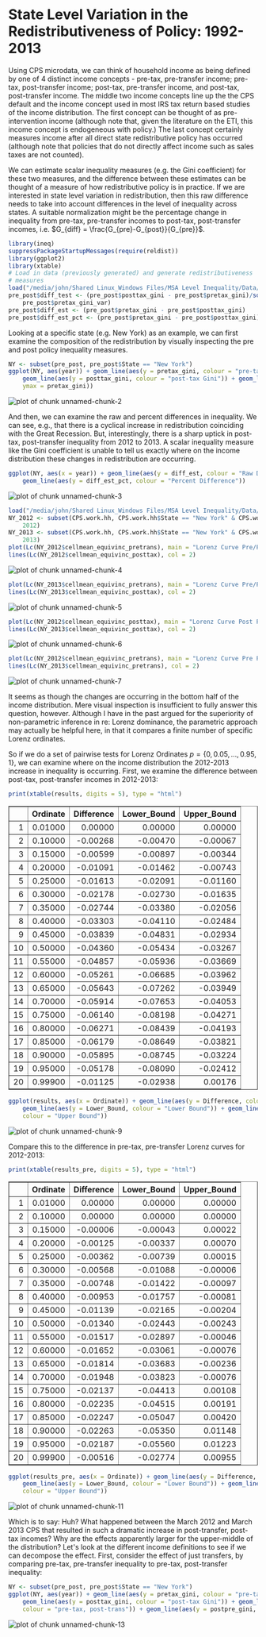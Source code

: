 State Level Variation in the Redistributiveness of Policy: 1992-2013
========================================================

Using CPS microdata, we can think of household income as being defined by one of 4 distinct income concepts - pre-tax, pre-transfer income; pre-tax, post-transfer income; post-tax, pre-transfer income, and post-tax, post-transfer income. The middle two income concepts line up the the CPS default and the income concept used in most IRS tax return based studies of the income distribution. The first concept can be thought of as pre-intervention income (although note that, given the literature on the ETI, this income concept is endogeneous with policy.) The last concept certainly measures income after all direct state redistributive policy has occurred (although note that policies that do not directly affect income such as sales taxes are not counted). 
  
We can estimate scalar inequality measures (e.g. the Gini coefficient) for these two measures, and the difference between these estimates can be thought of a measure of how redistributive policy is in practice. If we are interested in state level variation in redistribution, then this raw difference needs to take into account differences in the level of inequality across states. A suitable normalization might be the percentage change in inequality from pre-tax, pre-transfer incomes to post-tax, post-transfer incomes, i.e. $G_{diff} = \frac{G_{pre}-G_{post}}{G_{pre}}$. 


```r
library(ineq)
suppressPackageStartupMessages(require(reldist))
library(ggplot2)
library(xtable)
# Load in data (previously generated) and generate redistributiveness
# measures
load("/media/john/Shared Linux_Windows Files/MSA Level Inequality/Data/pre_vs_post_tax_gini.rda")
pre_post$diff_test <- (pre_post$posttax_gini - pre_post$pretax_gini)/sqrt(pre_post$posttax_gini_var + 
    pre_post$pretax_gini_var)
pre_post$diff_est <- (pre_post$pretax_gini - pre_post$posttax_gini)
pre_post$diff_est_pct <- (pre_post$pretax_gini - pre_post$posttax_gini)/pre_post$pretax_gini
```

Looking at a specific state (e.g. New York) as an example, we can first examine the composition of the redistribution by visually inspecting the pre and post policy inequality measures.

```r
NY <- subset(pre_post, pre_post$State == "New York")
ggplot(NY, aes(year)) + geom_line(aes(y = pretax_gini, colour = "pre-tax Gini")) + 
    geom_line(aes(y = posttax_gini, colour = "post-tax Gini")) + geom_linerange(aes(ymin = posttax_gini, 
    ymax = pretax_gini))
```

![plot of chunk unnamed-chunk-2](figure/unnamed-chunk-2.png) 


And then, we can examine the raw and percent differences in inequality. We can see, e.g., that there is a cyclical increase in redistribution coinciding with the Great Recession. But, interestingly, there is a sharp uptick in post-tax, post-transfer inequality from 2012 to 2013. A scalar inequality measure like the Gini coefficient is unable to tell us exactly where on the income distribution these changes in redistribution are occurring. 


```r
ggplot(NY, aes(x = year)) + geom_line(aes(y = diff_est, colour = "Raw Difference")) + 
    geom_line(aes(y = diff_est_pct, colour = "Percent Difference"))
```

![plot of chunk unnamed-chunk-3](figure/unnamed-chunk-3.png) 



```r
load("/media/john/Shared Linux_Windows Files/MSA Level Inequality/Data/CPS_household_tax.rda")
NY_2012 <- subset(CPS.work.hh, CPS.work.hh$State == "New York" & CPS.work.hh$year == 
    2012)
NY_2013 <- subset(CPS.work.hh, CPS.work.hh$State == "New York" & CPS.work.hh$year >= 
    2013)
plot(Lc(NY_2012$cellmean_equivinc_pretrans), main = "Lorenz Curve Pre/Post Policy, 2012")
lines(Lc(NY_2012$cellmean_equivinc_posttax), col = 2)
```

![plot of chunk unnamed-chunk-4](figure/unnamed-chunk-4.png) 


```r
plot(Lc(NY_2013$cellmean_equivinc_pretrans), main = "Lorenz Curve Pre/Post Policy, 2013")
lines(Lc(NY_2013$cellmean_equivinc_posttax), col = 2)
```

![plot of chunk unnamed-chunk-5](figure/unnamed-chunk-5.png) 


```r
plot(Lc(NY_2012$cellmean_equivinc_posttax), main = "Lorenz Curve Post Policy, 2012-3")
lines(Lc(NY_2013$cellmean_equivinc_posttax), col = 2)
```

![plot of chunk unnamed-chunk-6](figure/unnamed-chunk-6.png) 


```r
plot(Lc(NY_2012$cellmean_equivinc_pretrans), main = "Lorenz Curve Pre Policy, 2012-3")
lines(Lc(NY_2013$cellmean_equivinc_pretrans), col = 2)
```

![plot of chunk unnamed-chunk-7](figure/unnamed-chunk-7.png) 


It seems as though the changes are occurring in the bottom half of the income distribution. Mere visual inspection is insufficient to fully answer this question, however. Although I have in the past argued for the superiority of non-parametric inference in re: Lorenz dominance, the parametric approach may actually be helpful here, in that it compares a finite number of specific Lorenz ordinates.




So if we do a set of pairwise tests for Lorenz Ordinates $p=\left\lbrace 0, 0.05, ..., 0.95, 1\right\rbrace$, we can examine where on the income distribution the 2012-2013 increase in inequality is occurring. First, we examine the difference between post-tax, post-transfer incomes in 2012-2013:


```r
print(xtable(results, digits = 5), type = "html")
```

<!-- html table generated in R 3.0.2 by xtable 1.7-1 package -->
<!-- Mon Nov  4 14:15:41 2013 -->
<TABLE border=1>
<TR> <TH>  </TH> <TH> Ordinate </TH> <TH> Difference </TH> <TH> Lower_Bound </TH> <TH> Upper_Bound </TH>  </TR>
  <TR> <TD align="right"> 1 </TD> <TD align="right"> 0.01000 </TD> <TD align="right"> 0.00000 </TD> <TD align="right"> 0.00000 </TD> <TD align="right"> 0.00000 </TD> </TR>
  <TR> <TD align="right"> 2 </TD> <TD align="right"> 0.10000 </TD> <TD align="right"> -0.00268 </TD> <TD align="right"> -0.00470 </TD> <TD align="right"> -0.00067 </TD> </TR>
  <TR> <TD align="right"> 3 </TD> <TD align="right"> 0.15000 </TD> <TD align="right"> -0.00599 </TD> <TD align="right"> -0.00897 </TD> <TD align="right"> -0.00344 </TD> </TR>
  <TR> <TD align="right"> 4 </TD> <TD align="right"> 0.20000 </TD> <TD align="right"> -0.01091 </TD> <TD align="right"> -0.01462 </TD> <TD align="right"> -0.00743 </TD> </TR>
  <TR> <TD align="right"> 5 </TD> <TD align="right"> 0.25000 </TD> <TD align="right"> -0.01613 </TD> <TD align="right"> -0.02091 </TD> <TD align="right"> -0.01160 </TD> </TR>
  <TR> <TD align="right"> 6 </TD> <TD align="right"> 0.30000 </TD> <TD align="right"> -0.02178 </TD> <TD align="right"> -0.02730 </TD> <TD align="right"> -0.01635 </TD> </TR>
  <TR> <TD align="right"> 7 </TD> <TD align="right"> 0.35000 </TD> <TD align="right"> -0.02744 </TD> <TD align="right"> -0.03380 </TD> <TD align="right"> -0.02056 </TD> </TR>
  <TR> <TD align="right"> 8 </TD> <TD align="right"> 0.40000 </TD> <TD align="right"> -0.03303 </TD> <TD align="right"> -0.04110 </TD> <TD align="right"> -0.02484 </TD> </TR>
  <TR> <TD align="right"> 9 </TD> <TD align="right"> 0.45000 </TD> <TD align="right"> -0.03839 </TD> <TD align="right"> -0.04831 </TD> <TD align="right"> -0.02934 </TD> </TR>
  <TR> <TD align="right"> 10 </TD> <TD align="right"> 0.50000 </TD> <TD align="right"> -0.04360 </TD> <TD align="right"> -0.05434 </TD> <TD align="right"> -0.03267 </TD> </TR>
  <TR> <TD align="right"> 11 </TD> <TD align="right"> 0.55000 </TD> <TD align="right"> -0.04857 </TD> <TD align="right"> -0.05936 </TD> <TD align="right"> -0.03669 </TD> </TR>
  <TR> <TD align="right"> 12 </TD> <TD align="right"> 0.60000 </TD> <TD align="right"> -0.05261 </TD> <TD align="right"> -0.06685 </TD> <TD align="right"> -0.03962 </TD> </TR>
  <TR> <TD align="right"> 13 </TD> <TD align="right"> 0.65000 </TD> <TD align="right"> -0.05643 </TD> <TD align="right"> -0.07262 </TD> <TD align="right"> -0.03949 </TD> </TR>
  <TR> <TD align="right"> 14 </TD> <TD align="right"> 0.70000 </TD> <TD align="right"> -0.05914 </TD> <TD align="right"> -0.07653 </TD> <TD align="right"> -0.04053 </TD> </TR>
  <TR> <TD align="right"> 15 </TD> <TD align="right"> 0.75000 </TD> <TD align="right"> -0.06140 </TD> <TD align="right"> -0.08198 </TD> <TD align="right"> -0.04271 </TD> </TR>
  <TR> <TD align="right"> 16 </TD> <TD align="right"> 0.80000 </TD> <TD align="right"> -0.06271 </TD> <TD align="right"> -0.08439 </TD> <TD align="right"> -0.04193 </TD> </TR>
  <TR> <TD align="right"> 17 </TD> <TD align="right"> 0.85000 </TD> <TD align="right"> -0.06179 </TD> <TD align="right"> -0.08649 </TD> <TD align="right"> -0.03821 </TD> </TR>
  <TR> <TD align="right"> 18 </TD> <TD align="right"> 0.90000 </TD> <TD align="right"> -0.05895 </TD> <TD align="right"> -0.08745 </TD> <TD align="right"> -0.03224 </TD> </TR>
  <TR> <TD align="right"> 19 </TD> <TD align="right"> 0.95000 </TD> <TD align="right"> -0.05178 </TD> <TD align="right"> -0.08090 </TD> <TD align="right"> -0.02412 </TD> </TR>
  <TR> <TD align="right"> 20 </TD> <TD align="right"> 0.99900 </TD> <TD align="right"> -0.01125 </TD> <TD align="right"> -0.02938 </TD> <TD align="right"> 0.00176 </TD> </TR>
   </TABLE>



```r
ggplot(results, aes(x = Ordinate)) + geom_line(aes(y = Difference, colour = "Difference")) + 
    geom_line(aes(y = Lower_Bound, colour = "Lower Bound")) + geom_line(aes(y = Upper_Bound, 
    colour = "Upper Bound"))
```

![plot of chunk unnamed-chunk-9](figure/unnamed-chunk-9.png) 


Compare this to the difference in pre-tax, pre-transfer Lorenz curves for 2012-2013:

```r
print(xtable(results_pre, digits = 5), type = "html")
```

<!-- html table generated in R 3.0.2 by xtable 1.7-1 package -->
<!-- Mon Nov  4 14:15:41 2013 -->
<TABLE border=1>
<TR> <TH>  </TH> <TH> Ordinate </TH> <TH> Difference </TH> <TH> Lower_Bound </TH> <TH> Upper_Bound </TH>  </TR>
  <TR> <TD align="right"> 1 </TD> <TD align="right"> 0.01000 </TD> <TD align="right"> 0.00000 </TD> <TD align="right"> 0.00000 </TD> <TD align="right"> 0.00000 </TD> </TR>
  <TR> <TD align="right"> 2 </TD> <TD align="right"> 0.10000 </TD> <TD align="right"> 0.00000 </TD> <TD align="right"> 0.00000 </TD> <TD align="right"> 0.00000 </TD> </TR>
  <TR> <TD align="right"> 3 </TD> <TD align="right"> 0.15000 </TD> <TD align="right"> -0.00006 </TD> <TD align="right"> -0.00043 </TD> <TD align="right"> 0.00022 </TD> </TR>
  <TR> <TD align="right"> 4 </TD> <TD align="right"> 0.20000 </TD> <TD align="right"> -0.00125 </TD> <TD align="right"> -0.00337 </TD> <TD align="right"> 0.00070 </TD> </TR>
  <TR> <TD align="right"> 5 </TD> <TD align="right"> 0.25000 </TD> <TD align="right"> -0.00362 </TD> <TD align="right"> -0.00739 </TD> <TD align="right"> 0.00015 </TD> </TR>
  <TR> <TD align="right"> 6 </TD> <TD align="right"> 0.30000 </TD> <TD align="right"> -0.00568 </TD> <TD align="right"> -0.01088 </TD> <TD align="right"> -0.00006 </TD> </TR>
  <TR> <TD align="right"> 7 </TD> <TD align="right"> 0.35000 </TD> <TD align="right"> -0.00748 </TD> <TD align="right"> -0.01422 </TD> <TD align="right"> -0.00097 </TD> </TR>
  <TR> <TD align="right"> 8 </TD> <TD align="right"> 0.40000 </TD> <TD align="right"> -0.00953 </TD> <TD align="right"> -0.01757 </TD> <TD align="right"> -0.00081 </TD> </TR>
  <TR> <TD align="right"> 9 </TD> <TD align="right"> 0.45000 </TD> <TD align="right"> -0.01139 </TD> <TD align="right"> -0.02165 </TD> <TD align="right"> -0.00204 </TD> </TR>
  <TR> <TD align="right"> 10 </TD> <TD align="right"> 0.50000 </TD> <TD align="right"> -0.01340 </TD> <TD align="right"> -0.02443 </TD> <TD align="right"> -0.00243 </TD> </TR>
  <TR> <TD align="right"> 11 </TD> <TD align="right"> 0.55000 </TD> <TD align="right"> -0.01517 </TD> <TD align="right"> -0.02897 </TD> <TD align="right"> -0.00046 </TD> </TR>
  <TR> <TD align="right"> 12 </TD> <TD align="right"> 0.60000 </TD> <TD align="right"> -0.01652 </TD> <TD align="right"> -0.03061 </TD> <TD align="right"> -0.00076 </TD> </TR>
  <TR> <TD align="right"> 13 </TD> <TD align="right"> 0.65000 </TD> <TD align="right"> -0.01814 </TD> <TD align="right"> -0.03683 </TD> <TD align="right"> -0.00236 </TD> </TR>
  <TR> <TD align="right"> 14 </TD> <TD align="right"> 0.70000 </TD> <TD align="right"> -0.01948 </TD> <TD align="right"> -0.03823 </TD> <TD align="right"> -0.00076 </TD> </TR>
  <TR> <TD align="right"> 15 </TD> <TD align="right"> 0.75000 </TD> <TD align="right"> -0.02137 </TD> <TD align="right"> -0.04413 </TD> <TD align="right"> 0.00108 </TD> </TR>
  <TR> <TD align="right"> 16 </TD> <TD align="right"> 0.80000 </TD> <TD align="right"> -0.02235 </TD> <TD align="right"> -0.04515 </TD> <TD align="right"> 0.00191 </TD> </TR>
  <TR> <TD align="right"> 17 </TD> <TD align="right"> 0.85000 </TD> <TD align="right"> -0.02247 </TD> <TD align="right"> -0.05047 </TD> <TD align="right"> 0.00420 </TD> </TR>
  <TR> <TD align="right"> 18 </TD> <TD align="right"> 0.90000 </TD> <TD align="right"> -0.02263 </TD> <TD align="right"> -0.05350 </TD> <TD align="right"> 0.01148 </TD> </TR>
  <TR> <TD align="right"> 19 </TD> <TD align="right"> 0.95000 </TD> <TD align="right"> -0.02187 </TD> <TD align="right"> -0.05560 </TD> <TD align="right"> 0.01223 </TD> </TR>
  <TR> <TD align="right"> 20 </TD> <TD align="right"> 0.99900 </TD> <TD align="right"> -0.00516 </TD> <TD align="right"> -0.02774 </TD> <TD align="right"> 0.00955 </TD> </TR>
   </TABLE>



```r
ggplot(results_pre, aes(x = Ordinate)) + geom_line(aes(y = Difference, colour = "Difference")) + 
    geom_line(aes(y = Lower_Bound, colour = "Lower Bound")) + geom_line(aes(y = Upper_Bound, 
    colour = "Upper Bound"))
```

![plot of chunk unnamed-chunk-11](figure/unnamed-chunk-11.png) 


Which is to say: Huh? What happened between the March 2012 and March 2013 CPS that resulted in such a dramatic increase in post-transfer, post-tax incomes? Why are the effects apparently larger for the upper-middle of the distribution? Let's look at the different income definitions to see if we can decompose the effect. First, consider the effect of just transfers, by comparing pre-tax, pre-transfer inequality to pre-tax, post-transfer inequality:





```r
NY <- subset(pre_post, pre_post$State == "New York")
ggplot(NY, aes(year)) + geom_line(aes(y = pretax_gini, colour = "pre-tax Gini")) + 
    geom_line(aes(y = posttax_gini, colour = "post-tax Gini")) + geom_line(aes(y = baseline_gini, 
    colour = "pre-tax, post-trans")) + geom_line(aes(y = postpre_gini, colour = "post-tax, pre-trans"))
```

![plot of chunk unnamed-chunk-13](figure/unnamed-chunk-13.png) 

